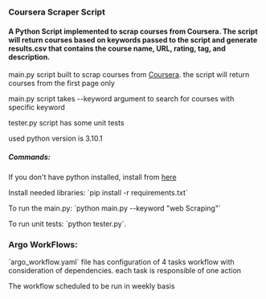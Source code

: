 ### Coursera Scraper Script

<h4>A Python Script implemented to scrap courses from Coursera. The script will return courses based on keywords passed to the script and generate results.csv that contains the course name, URL, rating, tag, and description.</h4>

<p>main.py script built to scrap courses from <a href="https://www.coursera.org">Coursera</a>. the script will return courses from the first page only</p>
<p>main.py script takes --keyword <value> argument to search for courses with specific keyword</p>
<p>tester.py script has some unit tests</p>
<p>used python version is 3.10.1</p>

##### Commands:
<p>If you don't have python installed, install from <a href="https://www.python.org/downloads/release/python-3101/">here</a> </p>
<p>Install needed libraries: <span>`pip install -r requirements.txt`</span></p>
<p>To run the main.py: `python main.py --keyword "web Scraping"`</p>
<p>To run unit tests: `python tester.py`.</p>


### Argo WorkFlows:
<p>`argo_workflow.yaml` file has configuration of 4 tasks workflow with consideration of dependencies. each task is responsible of one action</p>
<p>The workflow scheduled to be run in weekly basis</p>
